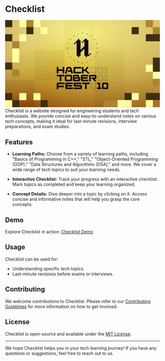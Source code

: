 # Checklist
<img src="Images/hacktoberfest2023.png">
Checklist is a website designed for engineering students and tech enthusiasts. We provide concise and easy-to-understand notes on various tech concepts, making it ideal for last-minute revisions, interview preparations, and exam studies.

## Features

- **Learning Paths:** Choose from a variety of learning paths, including "Basics of Programming in C++," "STL," "Object-Oriented Programming (OOP)," "Data Structures and Algorithms (DSA)," and more. We cover a wide range of tech topics to suit your learning needs.

- **Interactive Checklist:** Track your progress with an interactive checklist. Mark topics as completed and keep your learning organized.

- **Concept Details:** Dive deeper into a topic by clicking on it. Access concise and informative notes that will help you grasp the core concepts.

## Demo

Explore Checklist in action: [Checklist Demo](https://checklist-theta.vercel.app/)

## Usage

Checklist can be used for:

- Understanding specific tech topics.
- Last-minute revisions before exams or interviews.

## Contributing

We welcome contributions to Checklist. Please refer to our [Contributing Guidelines](Contributing.md) for more information on how to get involved.

## License

Checklist is open-source and available under the [MIT License](LICENSE).

---

We hope Checklist helps you in your tech learning journey! If you have any questions or suggestions, feel free to reach out to us.

